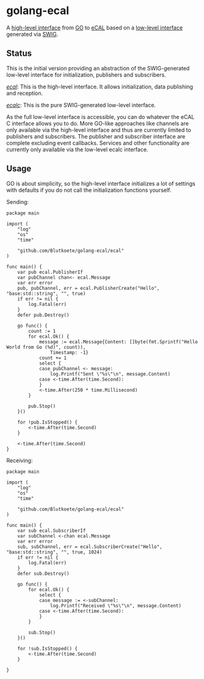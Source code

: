 # golang-ecal
A [high-level interface](https://github.com/Blutkoete/golang-ecal/tree/master/ecal) from [GO](https://golang.org/) to [eCAL](https://github.com/continental/ecal) based on a [low-level interface](https://github.com/Blutkoete/golang-ecal/tree/master/ecalc) generated via [SWIG](http://swig.org/).


## Status
This is the initial version providing an abstraction of the SWIG-generated low-level interface for initialization, publishers and subscribers.

*[ecal](https://github.com/Blutkoete/golang-ecal/tree/master/ecal)*: This is the high-level interface. It allows initialization, data publishing and reception.

*[ecalc](https://github.com/Blutkoete/golang-ecal/tree/master/ecal)*: This is the pure SWIG-generated low-level interface.

As the full low-level interface is accessible, you can do whatever the eCAL C interface allows you to do. More GO-like approaches like channels are only available via the high-level interface and thus are currently limited to publishers and subscribers. The publisher and subscriber interface are complete excluding event callbacks. Services and other functionality are currently only available via the low-level ecalc interface.

## Usage
GO is about simplicity, so the high-level interface initializes a lot of settings with defaults if you do not call the initialization functions yourself.

Sending:

    package main
    
    import (
        "log"
        "os"
        "time"
    
        "github.com/Blutkoete/golang-ecal/ecal"
    )
    
    func main() {
    	var pub ecal.PublisherIf
	    var pubChannel chan<- ecal.Message
        var err error
        pub, pubChannel, err = ecal.PublisherCreate("Hello", "base:std::string", "", true)
        if err != nil {
            log.Fatal(err)
        }
        defer pub.Destroy()
    
        go func() {
            count := 1
            for ecal.Ok() {
                message := ecal.Message{Content: []byte(fmt.Sprintf("Hello World from Go (%d)", count)),
                    Timestamp: -1}
                count += 1
                select {
                case pubChannel <- message:
                    log.Printf("Sent \"%s\"\n", message.Content)
                case <-time.After(time.Second):
                }
                <-time.After(250 * time.Millisecond)
            }
    
            pub.Stop()
        }()
    
        for !pub.IsStopped() {
            <-time.After(time.Second)
        }
    
        <-time.After(time.Second)
    }

Receiving:

    package main
    
    import (
        "log"
        "os"
        "time"
    
        "github.com/Blutkoete/golang-ecal/ecal"
    )
    
    func main() {
        var sub ecal.SubscriberIf
        var subChannel <-chan ecal.Message
        var err error
        sub, subChannel, err = ecal.SubscriberCreate("Hello", "base:std::string", "", true, 1024)
        if err != nil {
            log.Fatal(err)
        }
        defer sub.Destroy()
    
        go func() {
            for ecal.Ok() {
                select {
                case message := <-subChannel:
                    log.Printf("Received \"%s\"\n", message.Content)
                case <-time.After(time.Second):
                }
            }
    
            sub.Stop()
        }()
    
        for !sub.IsStopped() {
            <-time.After(time.Second)
        }
    
    }
